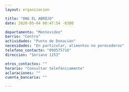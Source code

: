 ```yaml
---
layout: organizacion

title: "ONG EL ABROJO"
date: 2020-05-04 00:47:54 -0300

departamento: "Montevideo"
barrio: "Centro"
actividades: "Punto de Donación"
necesidades: "En particular, alimentos no perecederos"
telefono_contacto: "098575716"
direccion: "Soriano 1153"

otros_contactos: ""
horario: "Consultar telefónicamente"
aclaraciones: ""
cuenta_bancaria: ""

---
```

